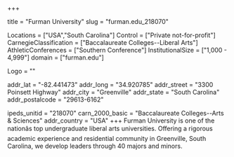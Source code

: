 
+++

title = "Furman University"
slug = "furman.edu_218070"

Locations = ["USA","South Carolina"]
Control = ["Private not-for-profit"]
CarnegieClassification = ["Baccalaureate Colleges--Liberal Arts"]
AthleticConferences = ["Southern Conference"]
InstitutionalSize = ["1,000 - 4,999"]
domain = ["furman.edu"]

Logo = ""

addr_lat = "-82.441473"
addr_long = "34.920785"
addr_street = "3300 Poinsett Highway"
addr_city = "Greenville"
addr_state = "South Carolina"
addr_postalcode = "29613-6162"

ipeds_unitid = "218070"
carn_2000_basic = "Baccalaureate Colleges--Arts & Sciences"
addr_country = "USA"
+++
    Furman University is one of the nationâs top undergraduate liberal arts universities. Offering a rigorous academic experience and residential community in Greenville, South Carolina, we develop leaders through 40 majors and minors.

